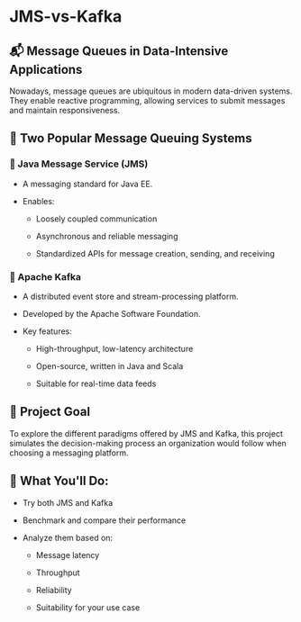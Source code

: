 # JMS-vs-Kafka
## 📬 Message Queues in Data-Intensive Applications
  Nowadays, message queues are ubiquitous in modern data-driven systems.
They enable reactive programming, allowing services to submit messages and maintain responsiveness.
## 🧩 Two Popular Message Queuing Systems
### 🔷 Java Message Service (JMS)
* A messaging standard for Java EE.

* Enables:

  * Loosely coupled communication

  * Asynchronous and reliable messaging

  * Standardized APIs for message creation, sending, and receiving

###  🔶 Apache Kafka
* A distributed event store and stream-processing platform.

* Developed by the Apache Software Foundation.

* Key features:

  * High-throughput, low-latency architecture

  * Open-source, written in Java and Scala

  * Suitable for real-time data feeds


## 🎯 Project Goal
To explore the different paradigms offered by JMS and Kafka, this project simulates the decision-making process an organization would follow when choosing a messaging platform.

## 🧪 What You'll Do:
* Try both JMS and Kafka

* Benchmark and compare their performance

* Analyze them based on:

  * Message latency

  * Throughput

  * Reliability

  * Suitability for your use case

